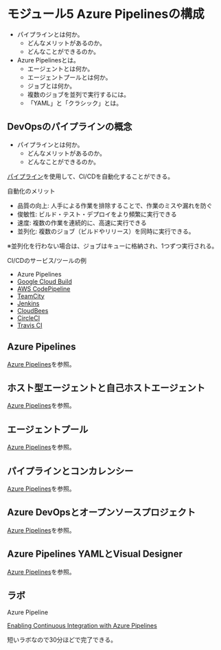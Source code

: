 # モジュール5 Azure Pipelinesの構成

- パイプラインとは何か。
  - どんなメリットがあるのか。
  - どんなことができるのか。
- Azure Pipelinesとは。
  - エージェントとは何か。
  - エージェントプールとは何か。
  - ジョブとは何か。
  - 複数のジョブを並列で実行するには。
  - 「YAML」と「クラシック」とは。

## DevOpsのパイプラインの概念

- パイプラインとは何か。
  - どんなメリットがあるのか。
  - どんなことができるのか。

[パイプライン](https://docs.microsoft.com/ja-jp/azure/devops/pipelines/get-started/key-pipelines-concepts?view=azure-devops)を使用して、CI/CDを自動化することができる。

自動化のメリット
- 品質の向上: 人手による作業を排除することで、作業のミスや漏れを防ぐ
- 俊敏性: ビルド・テスト・デプロイをより頻繁に実行できる
- 速度: 複数の作業を連続的に、高速に実行できる
- 並列化: 複数のジョブ（ビルドやリリース）を同時に実行できる。

※並列化を行わない場合は、ジョブはキューに格納され、1つずつ実行される。

CI/CDのサービス/ツールの例
- Azure Pipelines
- [Google Cloud Build](https://cloud.google.com/build?hl=ja)
- [AWS CodePipeline](https://aws.amazon.com/jp/codepipeline/)
- [TeamCity](https://www.jetbrains.com/ja-jp/teamcity/)
- [Jenkins](https://www.jenkins.io/)
- [CloudBees](https://cloudbees.techmatrix.jp/)
- [CircleCI](https://circleci.com/ja/)
- [Travis CI](https://travis-ci.org/)

## Azure Pipelines

[Azure Pipelines](azure-pipelines.md)を参照。

## ホスト型エージェントと自己ホストエージェント

[Azure Pipelines](azure-pipelines.md)を参照。

## エージェントプール

[Azure Pipelines](azure-pipelines.md)を参照。

## パイプラインとコンカレンシー

[Azure Pipelines](azure-pipelines.md)を参照。

## Azure DevOpsとオープンソースプロジェクト

[Azure Pipelines](azure-pipelines.md)を参照。

## Azure Pipelines YAMLとVisual Designer

[Azure Pipelines](azure-pipelines.md)を参照。

## ラボ

Azure Pipeline

[Enabling Continuous Integration with Azure Pipelines](https://azuredevopslabs.com//labs/azuredevops/continuousintegration/)

短いラボなので30分ほどで完了できる。

